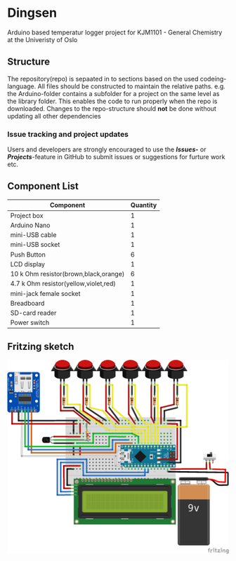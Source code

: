 # Dingsen
Arduino based temperatur logger project for KJM1101 - General Chemistry at the Univeristy of Oslo

## Structure
The repository(repo) is sepaated in to sections based on the used codeíng-language. All files should be constructed to maintain the relative paths. e.g. the Arduino-folder contains a subfolder for a project on the same level as the library folder. This enables the code to run properly when the repo is downloaded.
Changes to the repo-structure should **not** be done without updating all other dependencies

### Issue tracking and project updates
Users and developers are strongly encouraged to use the **_Issues_-** or **_Projects_**-feature in GitHub to submit issues or suggestions for furture work etc.

## Component List

| Component | Quantity |
|---|---|
| Project box | 1 |
| Arduino Nano | 1 |
| mini-USB cable | 1 |
| mini-USB socket| 1 |
| Push Button | 6 |
| LCD display| 1 |
| 10 k Ohm resistor(brown,black,orange) | 6 |
| 4.7 k Ohm resistor(yellow,violet,red)| 1 |
| mini-jack female socket | 1 |
| Breadboard | 1 |
| SD-card reader | 1 |
| Power switch | 1 |

## Fritzing sketch
![Fritzing sketch](/Dingsen.png)

